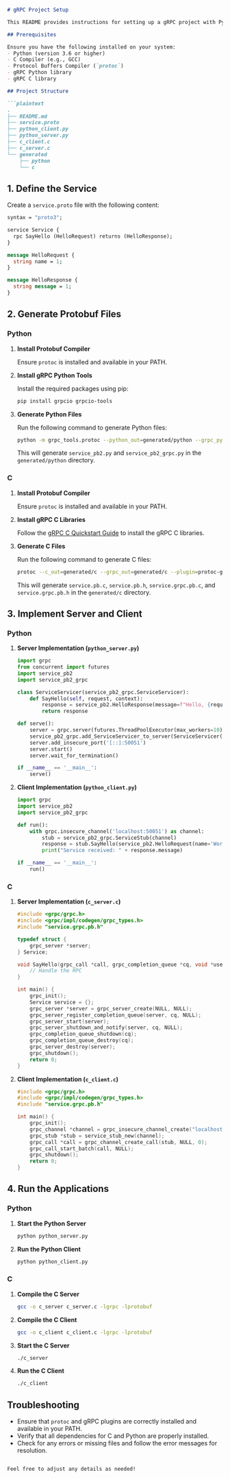
```markdown
# gRPC Project Setup

This README provides instructions for setting up a gRPC project with Python and C using Protocol Buffers. The project demonstrates RPC communication between a server and clients written in both languages.

## Prerequisites

Ensure you have the following installed on your system:
- Python (version 3.6 or higher)
- C Compiler (e.g., GCC)
- Protocol Buffers Compiler (`protoc`)
- gRPC Python library
- gRPC C library

## Project Structure

```plaintext
.
├── README.md
├── service.proto
├── python_client.py
├── python_server.py
├── c_client.c
├── c_server.c
└── generated
    ├── python
    └── c
```

## 1. Define the Service

Create a `service.proto` file with the following content:

```proto
syntax = "proto3";

service Service {
  rpc SayHello (HelloRequest) returns (HelloResponse);
}

message HelloRequest {
  string name = 1;
}

message HelloResponse {
  string message = 1;
}
```

## 2. Generate Protobuf Files

### Python

1. **Install Protobuf Compiler**

   Ensure `protoc` is installed and available in your PATH.

2. **Install gRPC Python Tools**

   Install the required packages using pip:

   ```sh
   pip install grpcio grpcio-tools
   ```

3. **Generate Python Files**

   Run the following command to generate Python files:

   ```sh
   python -m grpc_tools.protoc --python_out=generated/python --grpc_python_out=generated/python service.proto
   ```

   This will generate `service_pb2.py` and `service_pb2_grpc.py` in the `generated/python` directory.

### C

1. **Install Protobuf Compiler**

   Ensure `protoc` is installed and available in your PATH.

2. **Install gRPC C Libraries**

   Follow the [gRPC C Quickstart Guide](https://grpc.io/docs/languages/c/quickstart/) to install the gRPC C libraries.

3. **Generate C Files**

   Run the following command to generate C files:

   ```sh
   protoc --c_out=generated/c --grpc_out=generated/c --plugin=protoc-gen-grpc=`which grpc_c_plugin` service.proto
   ```

   This will generate `service.pb.c`, `service.pb.h`, `service.grpc.pb.c`, and `service.grpc.pb.h` in the `generated/c` directory.

## 3. Implement Server and Client

### Python

1. **Server Implementation (`python_server.py`)**

   ```python
   import grpc
   from concurrent import futures
   import service_pb2
   import service_pb2_grpc

   class ServiceServicer(service_pb2_grpc.ServiceServicer):
       def SayHello(self, request, context):
           response = service_pb2.HelloResponse(message=f"Hello, {request.name}")
           return response

   def serve():
       server = grpc.server(futures.ThreadPoolExecutor(max_workers=10))
       service_pb2_grpc.add_ServiceServicer_to_server(ServiceServicer(), server)
       server.add_insecure_port('[::]:50051')
       server.start()
       server.wait_for_termination()

   if __name__ == '__main__':
       serve()
   ```

2. **Client Implementation (`python_client.py`)**

   ```python
   import grpc
   import service_pb2
   import service_pb2_grpc

   def run():
       with grpc.insecure_channel('localhost:50051') as channel:
           stub = service_pb2_grpc.ServiceStub(channel)
           response = stub.SayHello(service_pb2.HelloRequest(name='World'))
           print("Service received: " + response.message)

   if __name__ == '__main__':
       run()
   ```

### C

1. **Server Implementation (`c_server.c`)**

   ```c
   #include <grpc/grpc.h>
   #include <grpc/impl/codegen/grpc_types.h>
   #include "service.grpc.pb.h"

   typedef struct {
       grpc_server *server;
   } Service;

   void SayHello(grpc_call *call, grpc_completion_queue *cq, void *user_data) {
       // Handle the RPC
   }

   int main() {
       grpc_init();
       Service service = {};
       grpc_server *server = grpc_server_create(NULL, NULL);
       grpc_server_register_completion_queue(server, cq, NULL);
       grpc_server_start(server);
       grpc_server_shutdown_and_notify(server, cq, NULL);
       grpc_completion_queue_shutdown(cq);
       grpc_completion_queue_destroy(cq);
       grpc_server_destroy(server);
       grpc_shutdown();
       return 0;
   }
   ```

2. **Client Implementation (`c_client.c`)**

   ```c
   #include <grpc/grpc.h>
   #include <grpc/impl/codegen/grpc_types.h>
   #include "service.grpc.pb.h"

   int main() {
       grpc_init();
       grpc_channel *channel = grpc_insecure_channel_create("localhost:50051", NULL, NULL);
       grpc_stub *stub = service_stub_new(channel);
       grpc_call *call = grpc_channel_create_call(stub, NULL, 0);
       grpc_call_start_batch(call, NULL);
       grpc_shutdown();
       return 0;
   }
   ```

## 4. Run the Applications

### Python

1. **Start the Python Server**

   ```sh
   python python_server.py
   ```

2. **Run the Python Client**

   ```sh
   python python_client.py
   ```

### C

1. **Compile the C Server**

   ```sh
   gcc -o c_server c_server.c -lgrpc -lprotobuf
   ```

2. **Compile the C Client**

   ```sh
   gcc -o c_client c_client.c -lgrpc -lprotobuf
   ```

3. **Start the C Server**

   ```sh
   ./c_server
   ```

4. **Run the C Client**

   ```sh
   ./c_client
   ```

## Troubleshooting

- Ensure that `protoc` and gRPC plugins are correctly installed and available in your PATH.
- Verify that all dependencies for C and Python are properly installed.
- Check for any errors or missing files and follow the error messages for resolution.
```

Feel free to adjust any details as needed!